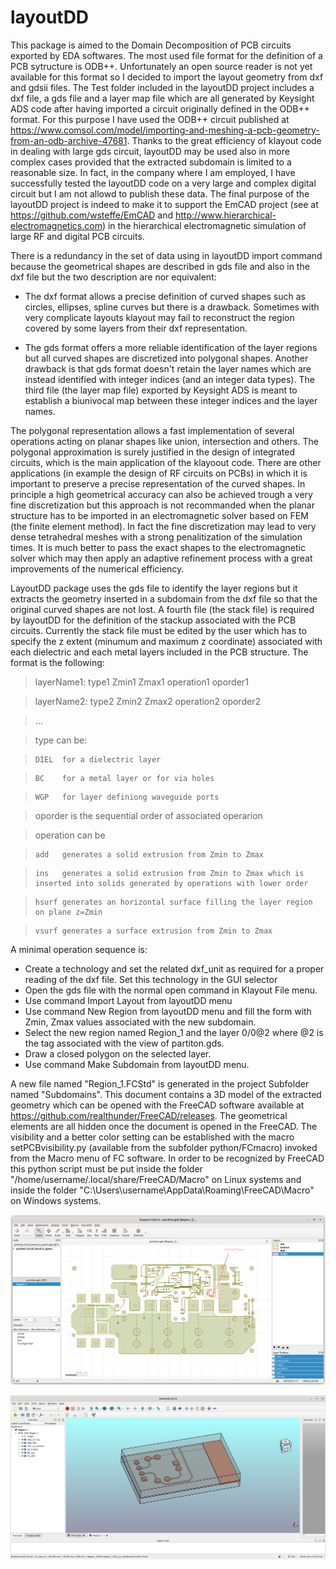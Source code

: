 
# layoutDD

This package is aimed to the Domain Decomposition of PCB circuits exported by EDA softwares.
The most used file format for the definition of a PCB sytructure is ODB++. Unfortunately an open source reader 
is not yet available for this format so I decided to import the layout geometry from dxf and gdsii files.
The Test folder included in the layoutDD project includes a dxf file, a gds file and a layer map file which are all 
generated by Keysight ADS code after having imported a circuit originally defined in the ODB++ format. 
For this purpose I have used the ODB++ circuit published at
https://www.comsol.com/model/importing-and-meshing-a-pcb-geometry-from-an-odb-archive-47681.
Thanks to the great efficiency of klayout code in dealing with large gds circuit, layoutDD may be used also in more complex cases provided that the 
extracted subdomain is limited to a reasonable size. In fact, in the company where I am employed, I have successfully tested the layoutDD
code on a very large and complex digital circuit but I am not allowd to publish these data. The final purpose of the layoutDD project is indeed  to make it
to support the EmCAD project (see at https://github.com/wsteffe/EmCAD and http://www.hierarchical-electromagnetics.com) in the hierarchical electromagnetic 
simulation of large RF and digital PCB circuits.


There is a redundancy in the set of data using in layoutDD import command because the geometrical shapes are described in gds file and also in the dxf file 
but the two description are nor equivalent:

* The dxf format allows a precise definition of curved shapes such as circles, ellipses, spline curves but there is a drawback. Sometimes with very complicate layouts klayout may fail to reconstruct the region covered by some layers from their dxf representation.

* The gds format offers a more reliable identification of the layer regions but all curved shapes are discretized into polygonal shapes. Another drawback is that gds format doesn't retain the layer names which are instead identified with integer indices (and an integer data types). The third file (the layer map file) exported by Keysight ADS is meant to establish a biunivocal map between these integer indices and the layer names.

The polygonal representation allows a fast implementation of several operations acting on planar shapes like union, intersection and others. The polygonal approximation is surely justified in the design of integrated circuits, which is the main application of the klayoout code. There are other applications (in example the design of RF circuits on PCBs) in which it is important to preserve a precise representation of the curved shapes. In principle a high geometrical accuracy can also be achieved trough a very fine discretization but this approach is not recommanded when the planar structure has to be imported in an electromagnetic solver based on FEM (the finite element method). In fact the fine discretization may lead to very dense tetrahedral meshes with a strong penalitization of the simulation times. It is much better to pass the exact shapes to the electromagnetic solver which may then apply an adaptive refinement process with a great improvements of the numerical efficiency.


LayoutDD package uses the gds file to identify the layer regions but it extracts the geometry inserted in a subdomain from the dxf file so that the original curved shapes are not lost.
A fourth file (the stack file) is required by layoutDD for the definition of the stackup associated with the PCB circuits.
Currently the stack file must be edited by the user which has to specify the z extent (minumum and maximum z coordinate) associated with each
dielectric and each metal layers included in the PCB structure. The format is the following:


>   layerName1: type1 Zmin1 Zmax1 operation1 oporder1

>   layerName2: type2 Zmin2 Zmax2 operation2 oporder2

>   ...

> type can be:

>     DIEL  for a dielectric layer

> 	  BC    for a metal layer or for via holes

> 	  WGP   for layer definiong waveguide ports

> oporder is the sequential order of associated operarion

> operation can be

>     add   generates a solid extrusion from Zmin to Zmax

> 	  ins   generates a solid extrusion from Zmin to Zmax which is inserted into solids generated by operations with lower order

> 	  hsurf generates an horizontal surface filling the layer region on plane z=Zmin

>     vsurf generates a surface extrusion from Zmin to Zmax


A minimal operation sequence is:

  * Create a technology and set the related dxf_unit as required for a proper reading of the dxf file. Set this technology in the GUI selector
  * Open the gds file with the normal open command in Klayout File menu.
  * Use command Import Layout from layoutDD menu
  * Use command New Region from layoutDD menu and fill the form with Zmin, Zmax values associated with the new subdomain.
  * Select the new region named Region_1 and the layer 0/0@2 where @2 is the tag associated with the view of partiton.gds. 
  * Draw a closed polygon on the selected layer.
  * Use command Make Subdomain from layoutDD menu.
  
  A new file named "Region_1.FCStd" is generated in the project Subfolder named "Subdomains".
  This document contains a 3D model of the extracted geometry which can be opened with the FreeCAD software available at https://github.com/realthunder/FreeCAD/releases.
  The geometrical elements are all hidden once the document is opened in the FreeCAD. 
  The visibility and a better color setting can be established with the macro setPCBvisibility.py (available from the subfolder python/FCmacro) 
  invoked from the Macro menu of FC software. In order to be recognized by FreeCAD this python script must be put inside the folder 
  "/home/username/.local/share/FreeCAD/Macro" on Linux systems and inside the folder "C:\Users\username\AppData\Roaming\FreeCAD\Macro" on Windows systems.

![Alt text](https://github.com/wsteffe/layoutDD/blob/master/Test/klayout_view.png "Imported circuit")


![Alt text](https://github.com/wsteffe/layoutDD/blob/master/Test/FC_view.png "3D model extracted from Region_1")

